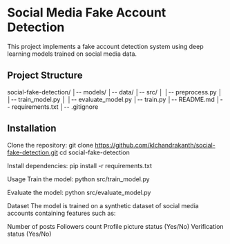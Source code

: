 # Social Media Fake Account Detection

This project implements a fake account detection system using deep learning models trained on social media data.

## Project Structure

social-fake-detection/
│-- models/
│-- data/
│-- src/
│   │-- preprocess.py
│   │-- train_model.py
│   │-- evaluate_model.py
│-- train.py
│-- README.md
│-- requirements.txt
│-- .gitignore




## Installation

Clone the repository:
   git clone https://github.com/klchandrakanth/social-fake-detection.git
   cd social-fake-detection


Install dependencies:
   pip install -r requirements.txt


Usage
Train the model:
   python src/train_model.py

Evaluate the model:
   python src/evaluate_model.py


Dataset
The model is trained on a synthetic dataset of social media accounts containing features such as:

Number of posts
Followers count
Profile picture status (Yes/No)
Verification status (Yes/No)